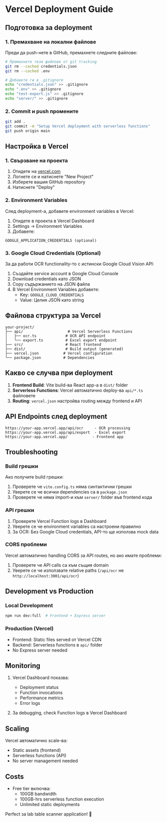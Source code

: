 # Vercel Deployment Guide

## Подготовка за deployment

### 1. Премахване на локални файлове

Преди да push-нете в GitHub, премахнете следните файлове:

```bash
# Премахнете тези файлове от git tracking
git rm --cached credentials.json
git rm --cached .env

# Добавете ги в .gitignore
echo "credentials.json" >> .gitignore
echo ".env" >> .gitignore
echo "test-export.js" >> .gitignore
echo "server/" >> .gitignore
```

### 2. Commit и push промените

```bash
git add .
git commit -m "Setup Vercel deployment with serverless functions"
git push origin main
```

## Настройка в Vercel

### 1. Свързване на проекта

1. Отидете на [vercel.com](https://vercel.com)
2. Логнете се и натиснете "New Project"
3. Изберете вашия GitHub repository
4. Натиснете "Deploy"

### 2. Environment Variables

След deployment-а, добавете environment variables в Vercel:

1. Отидете в проекта в Vercel Dashboard
2. Settings → Environment Variables
3. Добавете:

```
GOOGLE_APPLICATION_CREDENTIALS (optional)
```

### 3. Google Cloud Credentials (Optional)

За да работи OCR functionality-то с истински Google Cloud Vision API:

1. Създайте service account в Google Cloud Console
2. Download credentials като JSON
3. Copy съдържанието на JSON файла
4. В Vercel Environment Variables добавете:
   - Key: `GOOGLE_CLOUD_CREDENTIALS`
   - Value: Целия JSON като string

## Файлова структура за Vercel

```
your-project/
├── api/                    # Vercel Serverless Functions
│   ├── ocr.ts             # OCR API endpoint
│   └── export.ts          # Excel export endpoint
├── src/                   # React frontend
├── dist/                  # Build output (generated)
├── vercel.json           # Vercel configuration
└── package.json          # Dependencies
```

## Какво се случва при deployment

1. **Frontend Build**: Vite build-ва React app-а в `dist/` folder
2. **Serverless Functions**: Vercel автоматично deploy-ва `api/*.ts` файловете
3. **Routing**: `vercel.json` настройва routing между frontend и API

## API Endpoints след deployment

```
https://your-app.vercel.app/api/ocr     - OCR processing
https://your-app.vercel.app/api/export  - Excel export
https://your-app.vercel.app/           - Frontend app
```

## Troubleshooting

### Build грешки

Ако получите build грешки:

1. Проверете че `vite.config.ts` няма синтактични грешки
2. Уверете се че всички dependencies са в `package.json`
3. Проверете че няма import-и към `server/` folder във frontend кода

### API грешки

1. Проверете Vercel Function logs в Dashboard
2. Уверете се че environment variables са настроени правилно
3. За OCR: Без Google Cloud credentials, API-то ще използва mock data

### CORS проблеми

Vercel автоматично handling CORS за API routes, но ако имате проблеми:

1. Проверете че API calls са към същия domain
2. Уверете се че използвате relative paths (`/api/ocr` не `http://localhost:3001/api/ocr`)

## Development vs Production

### Local Development

```bash
npm run dev:full  # Frontend + Express server
```

### Production (Vercel)

- Frontend: Static files served от Vercel CDN
- Backend: Serverless functions в `api/` folder
- No Express server needed

## Monitoring

1. Vercel Dashboard показва:

   - Deployment status
   - Function invocations
   - Performance metrics
   - Error logs

2. За debugging, check Function logs в Vercel Dashboard

## Scaling

Vercel автоматично scale-ва:

- Static assets (frontend)
- Serverless functions (API)
- No server management needed

## Costs

- Free tier включва:
  - 100GB bandwidth
  - 100GB-hrs serverless function execution
  - Unlimited static deployments

Perfect за lab table scanner application! 🚀
